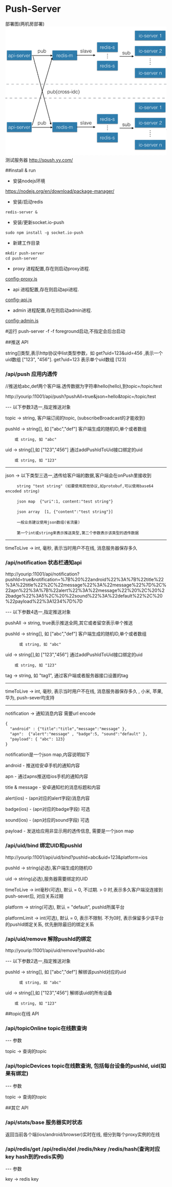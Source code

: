 Push-Server
=======================
部署图(两机房部署)
![image](2idc_socket.io-push-new.png)
测试服务器 http://spush.yy.com/

##install & run

* 安装nodejs环境

https://nodejs.org/en/download/package-manager/

* 安装/启动redis
```
redis-server &
```

* 安装/更新socket.io-push
```
sudo npm install -g socket.io-push
```

* 新建工作目录
```
mkdir push-server    
cd push-server
```

* proxy 进程配置,存在则启动proxy进程.

[config-proxy.js](config-proxy.js)

* api 进程配置,存在则启动api进程.

[config-api.js](config-api.js)

* admin 进程配置,存在则启动admin进程.

[config-admin.js](config-admin.js)


#运行
push-server -f
-f foreground启动,不指定会后台启动

##推送 API

string[]类型,表示http协议中list类型参数，如 get?uid=123&uid=456 ,表示一个uid数组 ["123", "456"]. get?uid=123 表示单个uid数组 [123]

### /api/push 应用内透传

//推送给abc,def两个客户端.透传数据为字符串hello(hello),到topic=/topic/test

http://yourip:11001/api/push?pushAll=true&json=hello&topic=/topic/test

--- 以下参数3选一,指定推送对象

topic -> string, 客户端订阅的topic, (subscribeBroadcast的才能收到)

pushId -> string[], 如 ["abc","def"] 客户端生成的随机ID,单个或者数组

        或 string, 如 "abc"

uid -> string[],如 ["123","456"] 通过addPushIdToUid接口绑定的uid

        或 string, 如 "123"
---

json ->  以下类型三选一,透传给客户端的数据,客户端会在onPush里接收到

         string "test string" (如要使用其他协议,如protobuf,可以使用base64 encoded string)

         json map  {"uri":1, content:"test string"}

         json array  [1, {"content":"test string"}] 
         
         一般业务建议使用json数组(省流量)
         
         第一个int或string来表示推送类型,第二个参数表示该类型的透传数据

---

timeToLive -> int, 毫秒, 表示当时用户不在线, 消息服务器保存多久

### /api/notification 状态栏通知api

http://yourip:11001/api/notification?pushId=true&notification=%7B%20%22android%22%3A%7B%22title%22%3A%22title%22%2C%22message%22%3A%22message%22%7D%2C%22apn%22%3A%7B%22alert%22%3A%22message%22%20%2C%20%22badge%22%3A5%2C%20%22sound%22%3A%22default%22%2C%20%22payload%22%3A1234%7D%7D

--- 以下参数4选一,指定推送对象

pushAll -> string, true表示推送全网,其它或者留空表示单个推送

pushId -> string[], 如 ["abc","def"] 客户端生成的随机ID,单个或者数组

          或 string, 如 "abc"

uid -> string[],如 ["123","456"] 通过addPushIdToUid接口绑定的uid

        或 string, 如 "123"

tag -> string, 如 "tag1", 通过客户端或者服务器接口设置的tag

---

timeToLive -> int, 毫秒, 表示当时用户不在线, 消息服务器保存多久 , 小米, 苹果, 华为, push-sever均支持

---

notification -> 通知消息内容 需要url encode

```
{
  "android" : {"title":"title","message":"message" },
  "apn":  {"alert":"message" , "badge":5, "sound":"default" },
  "payload": { "abc": 123}
}
```

notification是一个json map,内容说明如下

android - 推送给安卓手机的通知内容

apn - 通过apns推送给ios手机的通知内容

title & message - 安卓通知栏的消息标题和内容

alert(ios) - (apn对应的alert字段)消息内容

badge(ios) - (apn对应的badge字段) 可选

sound(ios) - (apn对应的sound字段) 可选

payload - 发送给应用非显示用的透传信息, 需要是一个json map


### /api/uid/bind 绑定UID和pushId

http://yourip:11001/api/uid/bind?pushId=abc&uid=123&platform=ios

pushId -> string(必选),客户端生成的随机ID

uid -> string(必选),服务器需要绑定的UID

timeToLive -> int毫秒(可选), 默认 = 0, 不过期. > 0 时,表示多久客户端没连接到push-sever后, 对应关系过期

platform -> string(可选), 默认 = "default", pushId所属平台

platformLimit -> int(可选), 默认 = 0, 表示不限制. 不为0时, 表示保留多少该平台的pushId绑定关系, 优先删除最旧的绑定关系

### /api/uid/remove 解除pushId的绑定

http://yourip:11001/api/uid/remove?pushId=abc

--- 以下参数2选一,指定推送对象

pushId -> string[], 如 ["abc","def"] 解绑该pushId对应的uid

          或 string, 如 "abc"

uid -> string[],如 ["123","456"] 解绑该uid的所有设备

        或 string, 如 "123"

##topic在线 API

### /api/topicOnline topic在线数查询

--- 参数

topic -> 查询的topic

### /api/topicDevices topic在线数查询, 包括每台设备的pushId, uid(如果有绑定)

--- 参数

topic -> 查询的topic

##其它 API

### /api/stats/base 服务器实时状态

返回当前各个端(ios/android/browser)实时在线, 细分到每个proxy实例的在线

### /api/redis/get /api/redis/del /redis/hkey /redis/hash(查询对应key hash到的redis实例)

--- 参数

key -> redis key
